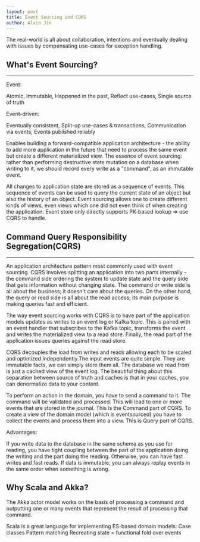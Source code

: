 ```yaml
---
layout: post
title: Event Sourcing and CQRS
author: Alvin Jin
---
```


The real-world is all about collaboration, intentions and eventually dealing with issues by compensating use-cases for exception handling.

## What's Event Sourcing? 
-----
Event:

Atomic,
Immutable,
Happened in the past,
Reflect use-cases,
Single source of truth

Event-driven:

Eventually consistent,
Split-up use-cases & transactions,
Communication via events,
Events published reliably


Enables building a forward-compatible application architecture - the ability to add more application in the future that need to process the same event but create a different materialized view.
The essence of event sourcing: rather than performing destructive state mutation on a database when writing to it, we should record every write as a "command", as an immutable event.

All changes to application state are stored as a sequence of events. This sequence of events can be used to query the current state of an object but also the history of an object. Event sourcing allows one to create different kinds of views, even views which one did not even think of when creating the application. Event store only directly supports PK-based lookup => use CQRS to handle.


## Command Query Responsibility Segregation(CQRS)
-----
An application architecture pattern most commonly used with event sourcing. CQRS involves splitting an application into two parts internally - the command side ordering the system to update state and the query side that gets information without changing state. The command or write side is all about the business; it doesn't care about the queries. On the other hand, the query or read side is all about the read access; its main purpose is making queries fast and efficient.

The way event sourcing works with CQRS is to have part of the application models updates as writes to an event log or Kafka topic. This is paired with an event handler that subscribes to the Kafka topic, transforms the event and writes the materialized view to a read store. Finally, the read part of the application issues queries against the read store.

CQRS decouples the load from writes and reads allowing each to be scaled and optimized independently.The input events are quite simple. They are immutable facts, we can simply store them all. The database we read from is just a cached view of the event log.
The beautiful thing about this separation between source of truth and caches is that in your caches, you can denormalize data to your content.

To perform an action in the domain, you have to send a command to it. The command will be validated and processed. This will lead to one or more events that are stored in the journal. This is the Command part of CQRS.
To create a view of the domain model (which is eventsourced) you have to collect the events and process them into a view. This is Query part of CQRS.

Advantages:

If you write data to the database in the same schema as you use for reading, you have tight coupling between the part of the application doing the writing and the part doing the reading. Otherwise, you can have fast writes and fast reads. If data is immutable, you can always replay events in the same order when something is wrong.

## Why Scala and Akka?

The Akka actor model works on the basis of processing a command and outputting one or many events that represent the result of processing that command.

Scala is a great language for implementing ES-based domain models:
Case classes
Pattern matching
Recreating state = functional fold over events




